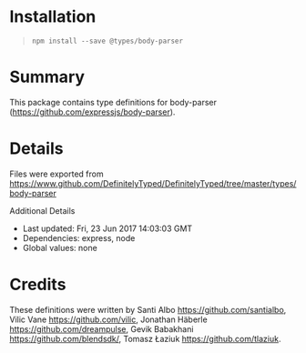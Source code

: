 # Installation
> `npm install --save @types/body-parser`

# Summary
This package contains type definitions for body-parser (https://github.com/expressjs/body-parser).

# Details
Files were exported from https://www.github.com/DefinitelyTyped/DefinitelyTyped/tree/master/types/body-parser

Additional Details
 * Last updated: Fri, 23 Jun 2017 14:03:03 GMT
 * Dependencies: express, node
 * Global values: none

# Credits
These definitions were written by Santi Albo <https://github.com/santialbo>, Vilic Vane <https://github.com/vilic>, Jonathan Häberle <https://github.com/dreampulse>, Gevik Babakhani <https://github.com/blendsdk/>, Tomasz Łaziuk <https://github.com/tlaziuk>.
